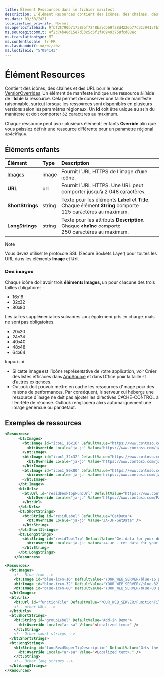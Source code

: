 ```yaml
---
title: Élément Ressources dans le fichier manifest
description: L’élément Resources contient des icônes, des chaînes, des URL pour le nœud VersionOverrides.
ms.date: 03/30/2021
localization_priority: Normal
ms.openlocfilehash: 9fbf28790b717389bf7248babcb69f28d4226b77c3139415fb14bbd712690074
ms.sourcegitcommit: 4f2c76b48d15e7d03c5c5f1f809493758fcd88ec
ms.translationtype: MT
ms.contentlocale: fr-FR
ms.lasthandoff: 08/07/2021
ms.locfileid: "57094143"
---
```

# <a name="resources-element"></a>Élément Resources

Contient des icônes, des chaînes et des URL pour le nœud [VersionOverrides](versionoverrides.md). Un élément de manifeste indique une ressource à l’aide de l’**Id** de la ressource. Cela permet de conserver une taille de manifeste raisonnable, surtout lorsque les ressources sont disponibles en plusieurs versions selon les paramètres régionaux. Un **Id** doit être unique au sein du manifeste et doit comporter 32 caractères au maximum.

Chaque ressource peut avoir plusieurs éléments enfants **Override** afin que vous puissiez définir une ressource différente pour un paramètre régional spécifique.

## <a name="child-elements"></a>Éléments enfants

|  Élément |  Type  |  Description  |
|:-----|:-----|:-----|
|  [Images](#images)            |  image   |  Fournit l’URL HTTPS de l’image d’une icône. |
|  **URL**                |  url     |  Fournit l’URL HTTPS. Une URL peut comporter jusqu’à 2 048 caractères. |
|  **ShortStrings** |  string  |  Texte pour les éléments **Label** et **Title**. Chaque élément **String** comporte 125 caractères au maximum.|
|  **LongStrings**  |  string  | Texte pour les attributs **Description**. Chaque **chaîne** comporte 250 caractères au maximum.|

> [!NOTE]
> Vous devez utiliser le protocole SSL (Secure Sockets Layer) pour toutes les URL dans les éléments **Image** et **Url**.

### <a name="images"></a>Des images

Chaque icône doit avoir trois **éléments Images,** un pour chacune des trois tailles obligatoires :

- 16x16
- 32x32
- 80x80

Les tailles supplémentaires suivantes sont également pris en charge, mais ne sont pas obligatoires.

- 20x20
- 24x24
- 40x40
- 48x48
- 64x64

> [!IMPORTANT]
>
> - Si cette image est l’icône représentative de votre application, voir Créer des listes efficaces dans [AppSource](/office/dev/store/create-effective-office-store-listings#create-an-icon-for-your-add-in) et dans Office pour la taille et d’autres exigences.
> - Outlook doit pouvoir mettre en cache les ressources d’image pour des raisons de performances. Par conséquent, le serveur qui héberge une ressource d’image ne doit pas ajouter les directives CACHE-CONTROL à l’en-tête de réponse. Outlook remplacera alors automatiquement une image générique ou par défaut.

## <a name="resources-examples"></a>Exemples de ressources

```XML
<Resources>
      <bt:Images>
        <bt:Image id="icon1_16x16" DefaultValue="https://www.contoso.com/icon_default.png">
          <bt:Override Locale="ja-jp" Value="https://www.contoso.com/ja-jp16-icon_default.png" />
        </bt:Image>
        <bt:Image id="icon1_32x32" DefaultValue="https://www.contoso.com/icon_default.png">
          <bt:Override Locale="ja-jp" Value="https://www.contoso.com/ja-jp32-icon_default.png" />
        </bt:Image>
        <bt:Image id="icon1_80x80" DefaultValue="https://www.contoso.com/icon_default.png">
          <bt:Override Locale="ja-jp" Value="https://www.contoso.com/ja-jp80-icon_default.png" />
        </bt:Image>
      </bt:Images>
      <bt:Urls>
        <bt:Url id="residDesktopFuncUrl" DefaultValue="https://www.contoso.com/Pages/Home.aspx">
          <bt:Override Locale="ja-jp" Value="https://www.contoso.com/Pages/Home.aspx" />
        </bt:Url>
      </bt:Urls>
      <bt:ShortStrings>
        <bt:String id="residLabel" DefaultValue="GetData">
          <bt:Override Locale="ja-jp" Value="JA-JP-GetData" />
        </bt:String>
      </bt:ShortStrings>
      <bt:LongStrings>
        <bt:String id="residToolTip" DefaultValue="Get data for your document.">
          <bt:Override Locale="ja-jp" Value="JA-JP - Get data for your document." />
        </bt:String>
      </bt:LongStrings>
    </Resources>
```

```xml
<Resources>
  <bt:Images>
    <!-- Blue icon -->
    <bt:Image id="blue-icon-16" DefaultValue="YOUR_WEB_SERVER/blue-16.png"/>
    <bt:Image id="blue-icon-32" DefaultValue="YOUR_WEB_SERVER//blue-32.png"/>
    <bt:Image id="blue-icon-80" DefaultValue="YOUR_WEB_SERVER/blue-80.png"/>
  </bt:Images>
  <bt:Urls>
    <bt:Url id="functionFile" DefaultValue="YOUR_WEB_SERVER/FunctionFile/Functions.html"/>
    <!-- other URLs -->
  </bt:Urls>
  <bt:ShortStrings>
    <bt:String id="groupLabel" DefaultValue="Add-in Demo">
      <bt:Override Locale="ar-sa" Value="<Localized text>" />
    </bt:String>
    <!-- Other short strings -->
  </bt:ShortStrings>
  <bt:LongStrings>
    <bt:String id="funcReadSuperTipDescription" DefaultValue="Gets the subject of the message or appointment.">
      <bt:Override Locale="ar-sa" Value="<Localized text>." />
    </bt:String>
    <!-- Other long strings -->
  </bt:LongStrings>
</Resources>
```
